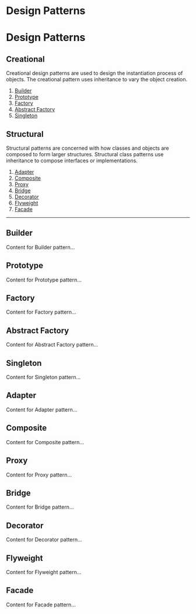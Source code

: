 # Design Patterns

# Design Patterns

## Creational

Creational design patterns are used to design the instantiation process of objects. The creational pattern uses inheritance to vary the object creation.

1. [Builder](#builder)
2. [Prototype](#prototype)
3. [Factory](#factory)
4. [Abstract Factory](#abstract-factory)
5. [Singleton](#singleton)

## Structural

Structural patterns are concerned with how classes and objects are composed to form larger structures. Structural class patterns use inheritance to compose interfaces or implementations.

1. [Adapter](#adapter)
2. [Composite](#composite)
3. [Proxy](#proxy)
4. [Bridge](#bridge)
5. [Decorator](#decorator)
6. [Flyweight](#flyweight)
7. [Facade](#facade)

---

## Builder
Content for Builder pattern...

## Prototype
Content for Prototype pattern...

## Factory
Content for Factory pattern...

## Abstract Factory
Content for Abstract Factory pattern...

## Singleton
Content for Singleton pattern...

## Adapter
Content for Adapter pattern...

## Composite
Content for Composite pattern...

## Proxy
Content for Proxy pattern...

## Bridge
Content for Bridge pattern...

## Decorator
Content for Decorator pattern...

## Flyweight
Content for Flyweight pattern...

## Facade
Content for Facade pattern...
